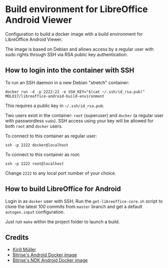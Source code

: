 # Build environment for LibreOffice Android Viewer

Configuration to build a docker image with a build environment
for LibreOffice Android Viewer.

The image is based on Debian and allows access by a regular user
with sudo rights through SSH via RSA public key authentication.


## How to login into the container with SSH

To run an SSH daemon in a new Debian "stretch" container:

    docker run -d -p 2222:22 -e SSH_KEY="$(cat ~/.ssh/id_rsa.pub)" MOLO17/libreoffice-android-build-environment

This requires a public key in `~/.ssh/id_rsa.pub`.

Two users exist in the container: `root` (superuser) and `docker` (a regular user
with passwordless `sudo`). SSH access using your key will be allowed for both
`root` and `docker` users.

To connect to this container as regular user:

    ssh -p 2222 docker@localhost


To connect to this container as root:

    ssh -p 2222 root@localhost


Change `2222` to any local port number of your choice.


## How to build LibreOffice for Android

Login in as `docker` user with SSH; Run the `get-libreoffice-core.sh` script
to clone the latest 100 commits from `master` branch and get a default 
`autogen.input` configuration.

Just run `make` within the project folder to launch a build.


## Credits

* [Kirill Müller](https://github.com/krlmlr/debian-ssh)
* [Bitrise's Android Docker image](https://github.com/bitrise-docker/android)
* [Bitrise's NDK Android Docker image](https://github.com/bitrise-docker/android-ndk)
